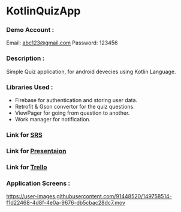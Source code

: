 # KotlinQuizApp

### Demo Account :

Email: abc123@gmail.com
Password: 123456

### Description :

Simple Quiz application, for android devecies using Kotlin Language.

### Libraries Used : 

- Firebase for authentication and storing user data.
- Retrofit & Gson convertor for the quiz questions. 
- ViewPager for going from question to another.
- Work manager for notification.

### Link for [SRS](https://docs.google.com/document/d/1gAONmNnDP6EVMQeOy3a7LSzHxTLoQKxmfJFt7sqxYx4/edit?usp=sharing)
### Link for [Presentaion](https://docs.google.com/presentation/d/1PAiOhv207-QwMX1AFA1UVveGC9yKa3_H/edit?usp=sharing&ouid=102967493452516008593&rtpof=true&sd=true) 
### Link for [Trello](https://trello.com/b/GeSXl9GG/kotlin-quiz-app)

### Application Screens :

https://user-images.githubusercontent.com/91448520/149758514-f1d22468-4d8f-4e0a-9676-db5cbac28dc7.mov


